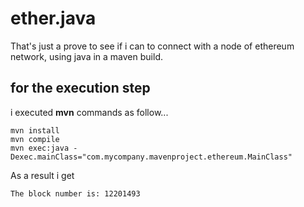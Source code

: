 # ether.java
That's just a prove to see if i can to connect with a node of ethereum network, using java in a maven build.

## for the execution step
i executed **mvn** commands as follow...
```
mvn install
mvn compile
mvn exec:java -Dexec.mainClass="com.mycompany.mavenproject.ethereum.MainClass"
```
As a result i get
```
The block number is: 12201493
```
